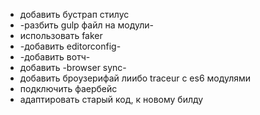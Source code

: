 - добавить бустрап стилус
- -разбить gulp файл на модули-
- использовать faker
- -добавить editorconfig-
- -добавить вотч-
- добавить -browser sync-
- добавить броузерифай лиибо traceur с es6 модулями
- подключить фаербейс
- адаптировать старый код, к новому билду
